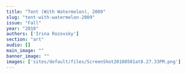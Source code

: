 ```yaml
---
title: "Tent (With Watermelon), 2009"
slug: "tent-with-watermelon-2009"
issue: "Fall"
year: "2010"
authors: ['Irina Rozovsky']
section: "art"
audio: []
main_image: ""
banner_image: ""
images: ['sites/default/files/ScreenShot20180501at8.27.33PM.png']
---
```

